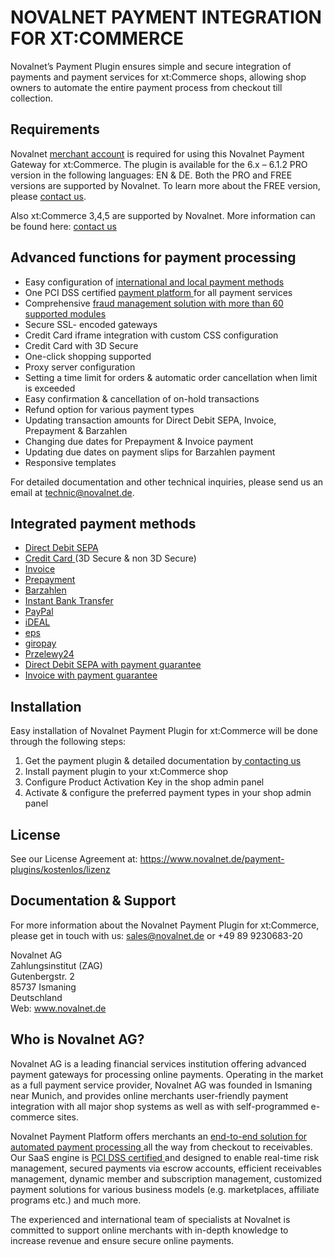 # NOVALNET PAYMENT INTEGRATION FOR XT:COMMERCE
Novalnet’s Payment Plugin ensures simple and secure integration of payments and payment services for xt:Commerce shops, allowing shop owners to automate the entire payment process from checkout till collection. 
## Requirements 
Novalnet <a href="https://www.novalnet.de/">merchant account</a> is required for using this Novalnet Payment Gateway for xt:Commerce. The plugin is available for the 6.x – 6.1.2 PRO version in the following languages: EN & DE. Both the PRO and FREE versions are supported by Novalnet. To learn more about the FREE version, please <a href="https://www.novalnet.de/kontakt/sales">contact us</a>.

Also xt:Commerce 3,4,5 are supported by Novalnet. More information can be found here: <a href="https://www.novalnet.de/modul/xtcommerce-payment-module">contact us</a>

## Advanced functions for payment processing
-	Easy configuration of <a href="https://www.novalnet.de/zahlungsabwicklung"> international and local payment methods </a>
-	One PCI DSS certified <a href="https://www.novalnet.de/plattform">payment platform </a>for all payment services
-	Comprehensive <a href="https://www.novalnet.de/risikomanagement"> fraud management solution with more than 60 supported modules </a>
-	Secure SSL- encoded gateways
-	Credit Card iframe integration with custom CSS configuration 
-	Credit Card with 3D Secure
-	One-click shopping supported
-	Proxy server configuration
-	Setting a time limit for orders & automatic order cancellation when limit is exceeded
-	Easy confirmation & cancellation of on-hold transactions
-	Refund option for various payment types
-	Updating transaction amounts for Direct Debit SEPA, Invoice, Prepayment & Barzahlen
-	Changing due dates for Prepayment & Invoice payment
-	Updating due dates on payment slips for Barzahlen payment
-	Responsive templates<br>

For detailed documentation and other technical inquiries, please send us an email at technic@novalnet.de.
## Integrated payment methods
-	<a href="https://www.novalnet.de/sepa-lastschrift">Direct Debit SEPA </a>
-	<a href="https://www.novalnet.de/zahlungsart-kreditkarte">Credit Card </a> (3D Secure & non 3D Secure)
-	<a href="https://www.novalnet.de/kauf-auf-rechnung-online-payment">Invoice</a>
-	<a href="https://www.novalnet.de/vorkasse-internet-payment">Prepayment</a>
-	<a href="https://www.novalnet.de/barzahlen">Barzahlen</a>
-	<a href="https://www.novalnet.de/online-ueberweisung-sofortueberweisung">Instant Bank Transfer</a>
-	<a href="https://www.novalnet.de/mit-paypal-weltweit-sicher-verkaufen">PayPal</a>
-	<a href="https://www.novalnet.de/ideal-online-ueberweisung">iDEAL</a>
-	<a href="https://www.novalnet.de/eps-online-ueberweisung">eps</a>
-	<a href="https://www.novalnet.de/giropay">giropay</a>
-	<a href="https://www.novalnet.de/przelewy24">Przelewy24</a>
-	<a href="https://www.novalnet.de/lastschrift-mit-zahlungsgarantie">Direct Debit SEPA with payment guarantee</a>
-	<a href="https://www.novalnet.de/kauf-auf-rechnung-100-prozent-zahlungsgarantie">Invoice with payment guarantee</a>
## Installation
Easy installation of Novalnet Payment Plugin for xt:Commerce will be done through the following steps: 
1.	Get the payment plugin & detailed documentation by<a href="https://www.novalnet.de/kontakt/sales"> contacting us </a>
2.	Install payment plugin to your xt:Commerce shop 
3.	Configure Product Activation Key in the shop admin panel 
4.	Activate & configure the preferred payment types in your shop admin panel
## License  
See our License Agreement at: https://www.novalnet.de/payment-plugins/kostenlos/lizenz 
## Documentation & Support
For more information about the Novalnet Payment Plugin for xt:Commerce, please get in touch with us: sales@novalnet.de or +49 89 9230683-20<br>

Novalnet AG<br>
Zahlungsinstitut (ZAG) <br>
Gutenbergstr. 2<br>
85737 Ismaning<br>
Deutschland<br>
Web: www.novalnet.de 
## Who is Novalnet AG?
<p>Novalnet AG is a leading financial services institution offering advanced payment gateways for processing online payments. Operating in the market as a full payment service provider, Novalnet AG was founded in Ismaning near Munich, and provides online merchants user-friendly payment integration with all major shop systems as well as with self-programmed e-commerce sites.</p>
<p>Novalnet Payment Platform offers merchants an <a href="https://www.novalnet.de/produkte"> end-to-end solution for automated payment processing </a> all the way from checkout to receivables. Our SaaS engine is <a href="https://www.novalnet.de/pci-dss-zertifizierung"> PCI DSS certified </a>and designed to enable real-time risk management, secured payments via escrow accounts, efficient receivables management, dynamic member and subscription management, customized payment solutions for various business models (e.g. marketplaces, affiliate programs etc.) and much more.</p> 
<p>The experienced and international team of specialists at Novalnet is committed to support online merchants with in-depth knowledge to increase revenue and ensure secure online payments.</p>
